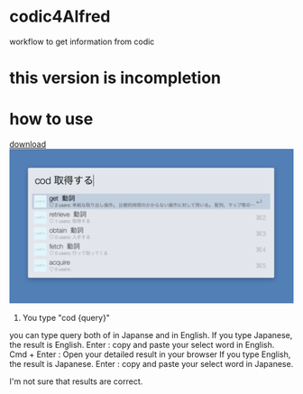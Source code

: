 # codic4Alfred
workflow to get information from codic


# this version is incompletion 


# how to use
[download](./codic4Alfred.alfredworkflow?row=true)
![ss](./img/sc.png)

1. You type "cod {query}"

you can type query both of in Japanse and in English.
If you type Japanese, the result is English.
Enter : copy and paste your select word in English.
Cmd + Enter : Open your detailed result in your browser
If you type English, the result is Japanese.
Enter : copy and paste your select word in Japanese.


I'm not sure that results are correct.
